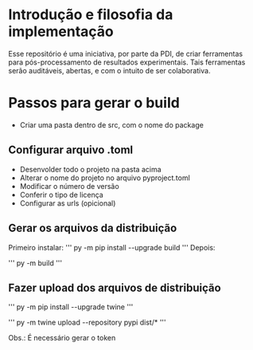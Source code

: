 # Introdução e filosofia da implementação

Esse repositório é uma iniciativa, por parte da PDI, de criar ferramentas para pós-processamento de resultados experimentais. Tais ferramentas serão auditáveis, abertas, e com o intuito de ser colaborativa.

# Passos para gerar o build

- Criar uma pasta dentro de src, com o nome do package

## Configurar arquivo .toml

- Desenvolder todo o projeto na pasta acima
- Alterar o nome do projeto no arquivo pyproject.toml
- Modificar o número de versão
- Conferir o tipo de licença
- Configurar as urls (opicional)

## Gerar os arquivos da distribuição
Primeiro instalar:
'''
py -m pip install --upgrade build
'''
Depois:

'''
py -m build
'''

## Fazer upload dos arquivos de distribuição

'''
py -m pip install --upgrade twine
'''

'''
py -m twine upload --repository pypi dist/*
'''

Obs.: É necessário gerar o token


